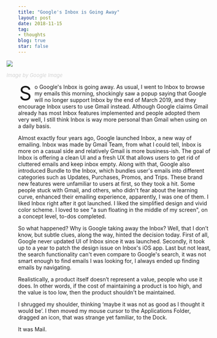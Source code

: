 ```yaml
---
title: "Google's Inbox is Going Away"
layout: post
date: 2018-11-15
tag:
- thoughts
blog: true
star: false
---
```

<style>
ul li {line-height: unset;}

.wrapper-hero {
  width: 112%;
  margin-left: -6%;
}
 
.fl {
  float: left;
  font-size: 50px;
  line-height: 50px;
  padding-top: 0;
  padding-right: 8px;
  padding-left: 3px;
}
</style>

<div class="wrapper-hero">

<img src="{{site.url}}/assets/images/googles-inbox.jpg" />

<a class="link-to-author"
   style="
          font-style: italic;
          text-decoration: none;
          color: lightgray;
          font-size: 13px;
          display: block;
          margin-top: 10px;
         "
href="https://images.google.com">Image by Google Image</a>
</div>

<span class="fl">S</span> o Google's Inbox is going away. As usual, I went to Inbox to browse my emails this morning, shockingly saw a popup saying that Google will no longer support Inbox by the end of March 2019, and they encourage Inbox users to use Gmail instead. Although Google claims Gmail already has most Inbox features implemented and people adopted them very well, I still think Inbox is way more personal than Gmail when using on a daily basis. 

Almost exactly four years ago, Google launched Inbox, a new way of emailing. Inbox was made by Gmail Team, from what I could tell, Inbox is more on a casual side and relatively Gmail is more business-ish. The goal of Inbox is offering a clean UI and a fresh UX that allows users to get rid of cluttered emails and keep inbox empty. Along with that, Google also introduced Bundle to the Inbox, which bundles user's emails into different categories such as Updates, Purchases, Promos, and Trips. These brand new features were unfamiliar to users at first, so they took a hit. Some people stuck with Gmail, and others, who didn't fear about the learning curve, enhanced their emailing experience, apparently, I was one of them. 
I liked Inbox right after it got launched. I liked the simplified design and vivid color scheme. I loved to see  "a sun floating in the middle of my screen", on a concept level, to-dos completed. 

So what happened? Why is Google taking away the Inbox? Well, that I don’t know, but subtle clues, along the way, hinted the decision today. First of all, Google never updated UI of Inbox since it was launched. Secondly, it took up to a year to patch the design issue on Inbox's iOS app. Last but not least, the search functionality can't even compare to Google's search, it was not smart enough to find emails I was looking for, I always ended up finding emails by navigating. 

Realistically, a product itself doesn’t represent a value, people who use it does.  In other words, if the cost of maintaining a product is too high, and the value is too low, then the product shouldn't be maintained. 

I shrugged my shoulder, thinking ‘maybe it was not as good as I thought it would be’. I then moved my mouse cursor to the Applications Folder, dragged an icon, that was strange yet familiar, to the Dock.

It was Mail.